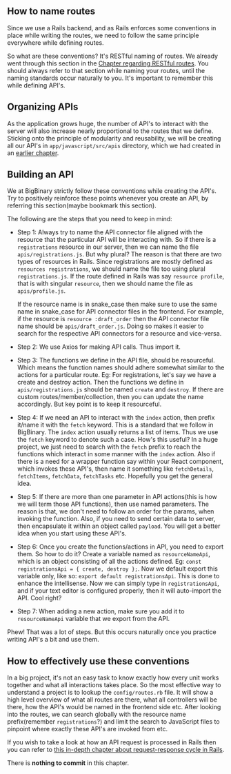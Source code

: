 ## How to name routes

Since we use a Rails backend, and as Rails enforces some conventions in place
while writing the routes, we need to follow the same principle everywhere while
defining routes.

So what are these conventions? It's RESTful naming of routes. We already went
through this section in the
[Chapter regarding RESTful routes](/learn-rubyonrails/restful-routes-in-ruby-on-rails).
You should always refer to that section while naming your routes, until the
naming standards occur naturally to you. It's important to remember this while
defining API's.

## Organizing APIs

As the application grows huge, the number of API's to interact with the server
will also increase nearly proportional to the routes that we define. Sticking
onto the principle of modularity and reusability, we will be creating all our
API's in `app/javascript/src/apis` directory, which we had created in an
[earlier chapter](/learn-rubyonrails/setting-up-react-environment#axios-headers-and-defaults).

## Building an API

We at BigBinary strictly follow these conventions while creating the API's. Try
to positively reinforce these points whenever you create an API, by referring
this section(maybe bookmark this section).

The following are the steps that you need to keep in mind:

- Step 1: Always try to name the API connector file aligned with the resource
  that the particular API will be interacting with. So if there is a
  `registrations` resource in our server, then we can name the file
  `apis/registrations.js`. But why plural? The reason is that there are two
  types of resources in Rails. Since registrations are mostly defined as
  `resources registrations`, we should name the file too using plural
  `registrations.js`. If the route defined in Rails was say `resource profile`,
  that is with singular `resource`, then we should name the file as
  `apis/profile.js`.

  If the resource name is in snake_case then make sure to use the same name in
  snake_case for API connector files in the frontend. For example, if the
  resource is `resource :draft_order` then the API connector file name should be
  `apis/draft_order.js`. Doing so makes it easier to search for the respective
  API connectors for a resource and vice-versa.

- Step 2: We use Axios for making API calls. Thus import it.

- Step 3: The functions we define in the API file, should be resourceful. Which
  means the function names should adhere somewhat similar to the actions for a
  particular route. Eg: For registrations, let's say we have a create and
  destroy action. Then the functions we define in `apis/registrations.js` should
  be named `create` and `destroy`. If there are custom routes/member/collection,
  then you can update the name accordingly. But key point is to keep it
  resourceful.

- Step 4: If we need an API to interact with the `index` action, then prefix
  it/name it with the `fetch` keyword. This is a standard that we follow in
  BigBinary. The `index` action usually returns a list of items. Thus we use the
  `fetch` keyword to denote such a case. How's this useful? In a huge project,
  we just need to search with the `fetch` prefix to reach the functions which
  interact in some manner with the `index` action. Also if there is a need for a
  wrapper function say within your React component, which invokes these API's,
  then name it something like `fetchDetails`, `fetchItems`, `fetchData`,
  `fetchTasks` etc. Hopefully you get the general idea.

- Step 5: If there are more than one parameter in API actions(this is how we
  will term those API functions), then use named parameters. The reason is that,
  we don't need to follow an order for the params, when invoking the function.
  Also, if you need to send certain data to server, then encapsulate it within
  an object called `payload`. You will get a better idea when you start using
  these API's.

- Step 6: Once you create the functions/actions in API, you need to export them.
  So how to do it? Create a variable named as `resourceNameApi`, which is an
  object consisting of all the actions defined. Eg:
  `const registrationsApi = { create, destroy };`. Now we default export this
  variable only, like so: `export default registrationsApi`. This is done to
  enhance the intellisense. Now we can simply type in `registrationsApi`, and if
  your text editor is configured properly, then it will auto-import the API.
  Cool right?

- Step 7: When adding a new action, make sure you add it to `resourceNameApi`
  variable that we export from the API.

Phew! That was a lot of steps. But this occurs naturally once you practice
writing API's a bit and use them.

## How to effectively use these conventions

In a big project, it's not an easy task to know exactly how every unit works
together and what all interactions takes place. So the most effective way to
understand a project is to lookup the `config/routes.rb` file. It will show a
high level overview of what all routes are there, what all controllers will be
there, how the API's would be named in the frontend side etc. After looking into
the routes, we can search globally with the resource name prefix(remember
`registrations`?) and limit the search to JavaScript files to pinpoint where
exactly these API's are invoked from etc.

If you wish to take a look at how an API request is processed in Rails then you
can refer to
[this in-depth chapter about request-response cycle in Rails](/learn-rubyonrails/request-response-cycle-in-rails).

There is **nothing to commit** in this chapter.

